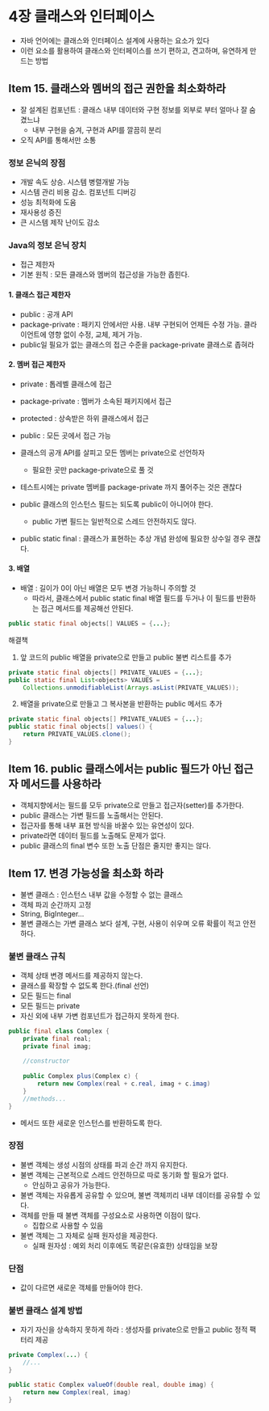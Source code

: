 # 4장 클래스와 인터페이스

- 자바 언어에는 클래스와 인터페이스 설계에 사용하는 요소가 있다
- 이런 요소를 활용하여 클래스와 인터페이스를 쓰기 편하고, 견고하며, 유연하게 만드는 방법



## Item 15. 클래스와 멤버의 접근 권한을 최소화하라

- 잘 설계된 컴포넌트 : 클래스 내부 데이터와 구현 정보를 외부로 부터 얼마나 잘 숨겼느냐
  - 내부 구현을 숨겨, 구현과 API를 깔끔히 분리
- 오직 API를 통해서만 소통



### 정보 은닉의 장점

- 개발 속도 상승. 시스템 병렬개발 가능
- 시스템 관리 비용 감소. 컴포넌트 디버깅
- 성능 최적화에 도움
- 재사용성 증진
- 큰 시스템 제작 난이도 감소



### Java의 정보 은닉 장치

- 접근 제한자
- 기본 원칙 : 모든 클래스와 멤버의 접근성을 가능한 좁힌다.

#### 1. 클래스 접근 제한자

- public : 공개 API
- package-private : 패키지 안에서만 사용. 내부 구현되어 언제든 수정 가능. 
  클라이언트에 영향 없이 수정, 교체, 제거 가능.
- public일 필요가 없는 클래스의 접근 수준을 package-private 클래스로 좁혀라

#### 2. 멤버 접근 제한자

- private : 톱레벨 클래스에 접근
- package-private : 멤버가 소속된 패키지에서 접근
- protected : 상속받은 하위 클래스에서 접근
- public : 모든 곳에서 접근 가능



- 클래스의 공개 API를 살피고 모든 멤버는 private으로 선언하자
  - 필요한 곳만 package-private으로 풀 것
- 테스트시에는 private 멤버를 package-private 까지 풀어주는 것은 괜찮다
- public 클래스의 인스턴스 필드는 되도록 public이 아니어야 한다.
  - public 가변 필드는 일반적으로 스레드 안전하지도 않다.
- public static final : 클래스가 표현하는 추상 개념 완성에 필요한 상수일 경우 괜찮다.

#### 3. 배열

- 배열 : 길이가 0이 아닌 배열은 모두 변경 가능하니 주의할 것
  - 따라서, 클래스에서 public static final 배열 필드를 두거나 이 필드를 반환하는 접근 메서드를 제공해선 안된다.

```java
public static final objects[] VALUES = {...};
```

해결책

1. 앞 코드의 public 배열을 private으로 만들고 public 불변 리스트를 추가

```java
private static final objects[] PRIVATE_VALUES = {...};
public static final List<objects> VALUES = 
    Collections.unmodifiableList(Arrays.asList(PRIVATE_VALUES));
```

2. 배열을 private으로 만들고 그 복사본을 반환하는 public 메서드 추가

```java
private static final objects[] PRIVATE_VALUES = {...};
public static final objects[] values() { 
    return PRIVATE_VALUES.clone();
}
```





## Item 16. public 클래스에서는 public 필드가 아닌 접근자 메서드를 사용하라

- 객체지향에서는 필드를 모두 private으로 만들고 접근자(setter)를 추가한다.
- public 클래스는 가변 필드를 노출해서는 안된다.
- 접근자를 통해 내부 표현 방식을 바꿀수 있는 유연성이 있다.
- private라면 데이터 필드를 노출해도 문제가 없다.
- public 클래스의 final 변수 또한 노출 단점은 줄지만 좋지는 않다.





## Item 17. 변경 가능성을 최소화 하라

-  불변 클래스 : 인스턴스 내부 값을 수정할 수 없는 클래스
  - 객체 파괴 순간까지 고정
  - String, BigInteger...
- 불변 클래스는 가변 클래스 보다 설계, 구현, 사용이 쉬우며 오류 확률이 적고 안전하다.



### 불변 클래스 규칙

- 객체 상태 변경 메서드를 제공하지 않는다.
- 클래스를 확장할 수 없도록 한다.(final 선언)
- 모든 필드는 final
- 모든 필드는 private
- 자신 외에 내부 가변 컴포넌트가 접근하지 못하게 한다.

```java
public final class Complex {
    private final real;
    private final imag;
    
    //constructor
    
    public Complex plus(Complex c) {
        return new Complex(real + c.real, imag + c.imag)
    }
    //methods...
}
```

- 메서드 또한 새로운 인스턴스를 반환하도록 한다.



### 장점

- 불변 객체는 생성 시점의 상태를 파괴 순간 까지 유지한다.
- 불변 객체는 근본적으로 스레드 안전하므로 따로 동기화 할 필요가 없다.
  - 안심하고 공유가 가능한다.
- 불변 객체는 자유롭게 공유할 수 있으며, 불변 객체끼리 내부 데이터를 공유할 수 있다.
- 객체를 만들 때 불변 객체를 구성요소로 사용하면 이점이 많다.
  - 집합으로 사용할 수 있음
- 불변 객체는 그 자체로 실패 원자성을 제공한다.
  - 실패 원자성 : 예외 처리 이후에도 똑같은(유효한) 상태임을 보장



### 단점

- 값이 다르면 새로운 객체를 만들어야 한다.



### 불변 클래스 설계 방법

- 자기 자신을 상속하지 못하게 하라 : 생성자를 private으로 만들고 public 정적 팩터리 제공

```java
private Complex(...) {
    //...
}

public static Complex valueOf(double real, double imag) {
    return new Complex(real, imag)
}
```





